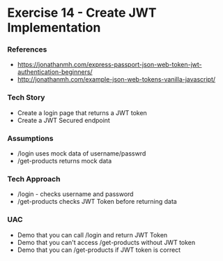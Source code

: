 # Exercise 14 - Create JWT Implementation

### References
- https://jonathanmh.com/express-passport-json-web-token-jwt-authentication-beginners/
- http://jonathanmh.com/example-json-web-tokens-vanilla-javascript/

### Tech Story
- Create a login page that returns a JWT token
- Create a JWT Secured endpoint

### Assumptions
- /login uses mock data of username/passwrd
- /get-products returns mock data

### Tech Approach
- /login - checks username and password
- /get-products checks JWT Token before returning data

### UAC
- Demo that you can call /login and return JWT Token
- Demo that you can't access /get-products without JWT token
- Demo that you can /get-products if JWT token is correct